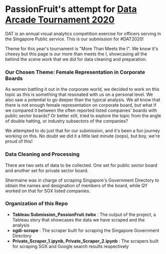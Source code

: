 # PassionFruit's attempt for [Data Arcade Tournament 2020](https://sites.google.com/dsaid.gov.sg/dat2020)

DAT is an annual visual analytics competition exercise for officers serving in the Singapore Public service. This is our submission for #DAT2020! 

Theme for this year's tournament is "More Than Meets the I". We know it's cheesy but this page is our more than meets the I, showcasing all the behind the scene work that we did for data cleaning and preparation. 


### Our Chosen Theme: Female Representation in Corporate Boards

As women battling it out in the corporate world, we decided to work on this topic as this is something that resonated with us on a personal level. We also saw a potential to go deeper than the typical analysis. We all know that there is not enough female representation on corporate board, but what if we compared it between the often reported listed companies' boards with public sector boards? Or better still, tried to explore the topic from the angle of double hatting, or industry subsectors of the companies? 

We attempted to do just that for our submission, and it's been a fun journey working on this. No doubt we did it a little last minute (oops), but boy, we're proud of this!


### Data Cleaning and Processing

There are two sets of data to be collected. One set for public sector board and another set for private sector board. 

Shermaine was in charge of scraping Singapore's Government Directory to obtain the names and designation of members of the board, while QY worked on that for SGX listed companies.



### Organization of this Repo

- **Tableau Submission_PassionFruit.twbx** : The output of the project, a Tableau story that showcases the data we have scraped and the analysis
- **sgdi-scrape** : The scraper built for scraping the Singapore Government Directory 
- **Private_Scraper_1.ipynb, Private_Scraper_2.ipynb** : The scrapers built for scraping SGX and Google search results respectively
